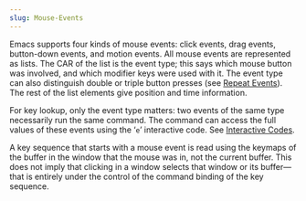 ```yaml
---
slug: Mouse-Events
---
```


Emacs supports four kinds of mouse events: click events, drag events, button-down events, and motion events. All mouse events are represented as lists. The CAR of the list is the event type; this says which mouse button was involved, and which modifier keys were used with it. The event type can also distinguish double or triple button presses (see [Repeat Events](Repeat-Events)). The rest of the list elements give position and time information.

For key lookup, only the event type matters: two events of the same type necessarily run the same command. The command can access the full values of these events using the ‘`e`’ interactive code. See [Interactive Codes](Interactive-Codes).

A key sequence that starts with a mouse event is read using the keymaps of the buffer in the window that the mouse was in, not the current buffer. This does not imply that clicking in a window selects that window or its buffer—that is entirely under the control of the command binding of the key sequence.
